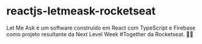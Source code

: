 # reactjs-letmeask-rocketseat
Let Me Ask é um software construído em React com TypeScript e Firebase como projeto resultante da Next Level Week #Together da Rocketseat. 🚀💜
